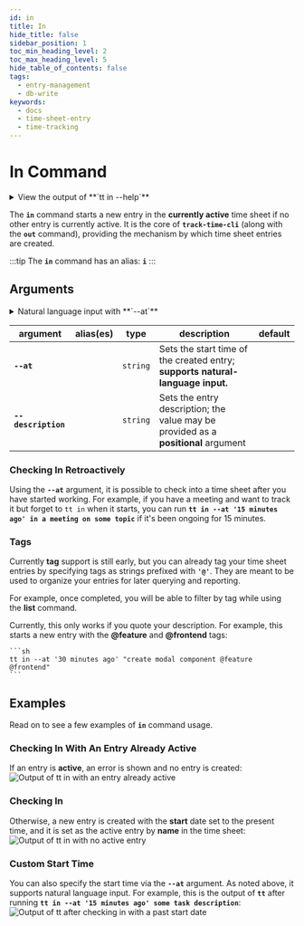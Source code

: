 ```yaml
---
id: in
title: In
hide_title: false
sidebar_position: 1
toc_min_heading_level: 2
toc_max_heading_level: 5
hide_table_of_contents: false
tags:
  - entry-management
  - db-write
keywords:
  - docs
  - time-sheet-entry
  - time-tracking
---
```


# In Command

<details>
  <summary>
    View the output of **`tt in --help`**
  </summary>
  <div>
    ```text
    track-time-cli in [description..]

    Check in to a time sheet

    Options:
      --version      Show version number                            [boolean]
      --at           Check in at a specific time                    [string]
      --description  New description for the specified entry        [string]
      --help         Show help                                      [boolean]
    ```
  </div>
</details>

The **`in`** command starts a new entry in the **currently active** time sheet
if no other entry is currently active. It is the core of **`track-time-cli`**
(along with the **`out`** command), providing the mechanism by which time sheet
entries are created.

:::tip
The **`in`** command has an alias: **`i`**
:::

## Arguments

<details>
  <summary>
    Natural language input with **`--at`**
  </summary>
  <div>

:::tip
<br />
**Natural language** input is supported by the **`--at`** argument.

<br />

For example,
all of the following are valid:

<br />

- **`--at '3 days ago'`**
- **`--at 'five months ago'`**
- **`--at '1 hour and 32 minutes ago'`**
- **`--at 'fourty eight hours ago'`**

<br />

The [**time-speak**][time-speak-url] library is used to parse the input.
:::

  </div>
</details>

| argument | alias(es) | type | description | default |
| ---- | --------- | ---- | ----------- | ------- |
| **`--at`** | | `string` | Sets the start time of the created entry; **supports natural-language input.** | |
| **`--description`** | | `string` | Sets the entry description; the value may be provided as a **positional** argument | |

### Checking In Retroactively

Using the **`--at`** argument, it is possible to check into a time sheet after
you have started working. For example, if you have a meeting and want to track
it but forget to `tt in` when it starts, you can run
**`tt in --at '15 minutes ago' in a meeting on some topic`** if it's been
ongoing for 15 minutes.

### Tags

Currently **tag** support is still early, but you can already tag your time
sheet entries by specifying tags as strings prefixed with **`'@'`**. They are
meant to be used to organize your entries for later querying and reporting.

For example, once completed, you will be able to filter by tag while using the
**list** command.

Currently, this only works if you quote your description. For example, this
starts a new entry with the **@feature** and **@frontend** tags:

    ```sh
    tt in --at '30 minutes ago' "create modal component @feature @frontend"
    ```

## Examples

Read on to see a few examples of **`in`** command usage.

### Checking In With An Entry Already Active

If an entry is **active**, an error is shown and no entry is created:
![Output of `tt in` with an entry already active](/img/terminal_screenshots/tt_in_with_active_entry.svg)

### Checking In

Otherwise, a new entry is created with the **start** date set to the present
time, and it is set as the active entry by **name** in the time sheet:
![Output of `tt in` with no active entry](/img/terminal_screenshots/tt_in_with_no_active_entry.svg)

### Custom Start Time

You can also specify the start time via the **`--at`** argument. As noted
above, it supports natural language input. For example, this is the output of
**`tt`** after running **`tt in --at '15 minutes ago' some task description`**:
![Output of `tt` after checking in with a past start date](/img/terminal_screenshots/tt_in_with_at.svg)

[time-speak-url]: https://github.com/f3rno64/time-speak
